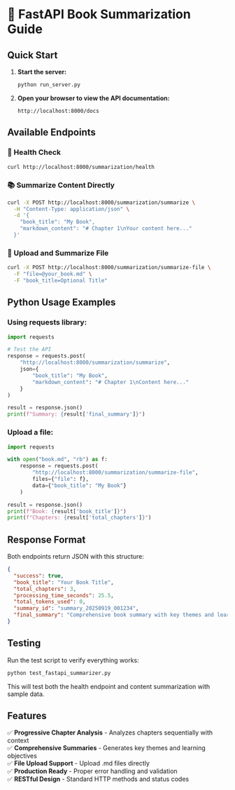 # 🚀 FastAPI Book Summarization Guide

## Quick Start

1. **Start the server:**

   ```bash
   python run_server.py
   ```

2. **Open your browser to view the API documentation:**
   ```
   http://localhost:8000/docs
   ```

## Available Endpoints

### 🏥 Health Check

```bash
curl http://localhost:8000/summarization/health
```

### 📚 Summarize Content Directly

```bash
curl -X POST http://localhost:8000/summarization/summarize \
  -H "Content-Type: application/json" \
  -d '{
    "book_title": "My Book",
    "markdown_content": "# Chapter 1\nYour content here..."
  }'
```

### 📁 Upload and Summarize File

```bash
curl -X POST http://localhost:8000/summarization/summarize-file \
  -F "file=@your_book.md" \
  -F "book_title=Optional Title"
```

## Python Usage Examples

### Using requests library:

```python
import requests

# Test the API
response = requests.post(
    "http://localhost:8000/summarization/summarize",
    json={
        "book_title": "My Book",
        "markdown_content": "# Chapter 1\nContent here..."
    }
)

result = response.json()
print(f"Summary: {result['final_summary']}")
```

### Upload a file:

```python
import requests

with open("book.md", "rb") as f:
    response = requests.post(
        "http://localhost:8000/summarization/summarize-file",
        files={"file": f},
        data={"book_title": "My Book"}
    )

result = response.json()
print(f"Book: {result['book_title']}")
print(f"Chapters: {result['total_chapters']}")
```

## Response Format

Both endpoints return JSON with this structure:

```json
{
  "success": true,
  "book_title": "Your Book Title",
  "total_chapters": 3,
  "processing_time_seconds": 25.5,
  "total_tokens_used": 0,
  "summary_id": "summary_20250919_001234",
  "final_summary": "Comprehensive book summary with key themes and learning objectives..."
}
```

## Testing

Run the test script to verify everything works:

```bash
python test_fastapi_summarizer.py
```

This will test both the health endpoint and content summarization with sample data.

## Features

✅ **Progressive Chapter Analysis** - Analyzes chapters sequentially with context  
✅ **Comprehensive Summaries** - Generates key themes and learning objectives  
✅ **File Upload Support** - Upload .md files directly  
✅ **Production Ready** - Proper error handling and validation  
✅ **RESTful Design** - Standard HTTP methods and status codes
